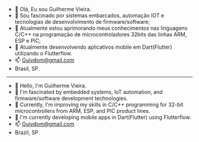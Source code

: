 - 👋 Olá, Eu sou Guilherme Vieira.
- 👀 Sou fascinado por sistemas embarcados, automação IOT  e tecnologias de desenvolvimento de firmware/software;
- 🌱 Atualmente estou aprimorando meus conhecimentos nas linguagens C/C++ na programação de microcontroladores 32bits das linhas ARM, ESP e PIC;
- 💞️ Atualmente desenvolvendo aplicativos mobile em Dart(Flutter) utilizando o Flutterflow. 
- 📫 Guivdom@gmail.com
- Brasil, SP.


------------------------------------------------------------------------------------------
- 👋 Hello, I'm Guilherme Vieira.
- 👀 I'm fascinated by embedded systems, IoT automation, and firmware/software development technologies.
- 🌱 Currently, I'm improving my skills in C/C++ programming for 32-bit microcontrollers from ARM, ESP, and PIC product lines.
- 💞️ I'm currently developing mobile apps in Dart(Flutter) using Flutterflow.
- 📫 Guivdom@gmail.com
- Brazil, SP.
